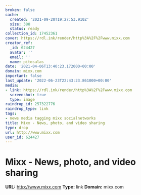 ```yaml
---
broken: false
cache:
  created: '2021-09-20T19:27:53.910Z'
  size: 388
  status: ready
collection_id: 17452361
cover: https://rdl.ink/render/http%3A%2F%2Fwww.mixx.com
creator_ref:
  _id: 624427
  avatar: ''
  email: ''
  name: pitosalas
date: '2021-04-06T13:40:23.172000+00:00'
domain: mixx.com
important: false
last_update: '2022-06-23T22:43:23.861000+00:00'
media:
- link: https://rdl.ink/render/http%3A%2F%2Fwww.mixx.com
  screenshot: true
  type: image
raindrop_id: 257322776
raindrop_type: link
tags:
- news media tagging mixx socialnetworks
title: Mixx - News, photo, and video sharing
type: drop
url: http://www.mixx.com
user_id: 624427
---
```


# Mixx - News, photo, and video sharing

**URL:** http://www.mixx.com
**Type:** link
**Domain:** mixx.com
